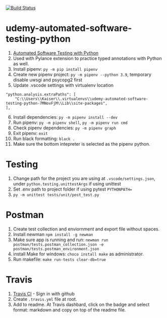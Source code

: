 [![Build Status](https://travis-ci.com/WilsonPhooYK/udemy-automated-software-testing-python-CI.svg?branch=main)](https://travis-ci.com/WilsonPhooYK/udemy-automated-software-testing-python-CI)

# udemy-automated-software-testing-python
1. [Automated Software Testing with Python](https://www.udemy.com/course/automated-software-testing-with-python/)
2. Used with Pylance extension to practice typed annotations with Python as well.
3. Install pipenv: `py -m pip install pipenv`
4. Create new pipenv project: `py -m pipenv --python 3.9`, temporary disable uwsgi and psycopg2 first
5. Update .vscode settings with virtualenv location
```
"python.analysis.extraPaths": [
    "C:\\Users\\Kaiser\\.virtualenvs\\udemy-automated-software-testing-python-7MNovFjM\\Lib\\site-packages",
],
```
6. Install dependencies: `py -m pipenv install --dev`
7. Run pipenv: `py -m pipenv shell`, `py -m pipenv run cmd`
8. Check pipenv dependencies: `py -m pipenv graph`
9. Exit pipenv: `exit`
10. Run black formatting: `black .`
11. Make sure the bottom intepreter is selected as the pipenv python.


# Testing
1. Change path for the project you are using at `.vscode/settings.json`, under `python.testing.unittestArgs` if using unittest
2. Set .env path to project folder if using pytest `PYTHONPATH=`
3. `py -m unittest tests/unit/post_test.py`

# Postman
1. Create test collection and enviornment and export file without spaces.
2. Install newman `npm install -g newman`
3. Make sure app is running and run: `newman run postman/tests.postman_collection.json -e postman/tests.postman_environment.json`
4. install Make for windows: `choco install make` as administrator.
5. Run makefile: `make run-tests clear-db=true`

# Travis
1. [Travis CI](https://travis-ci.com/) - Sign in with github
2. Create `.travis.yml` file at root.
3. Add to readme. At Travis dashbard, click on the badge and select format: markdown and copy on top of the readme file.
